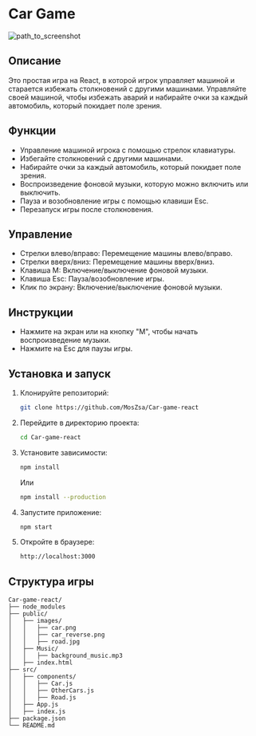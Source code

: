 # Car Game

![path_to_screenshot](https://github.com/MosZsa/Car-game-react/assets/162978908/5614b810-3026-45f9-af03-b670e8703706)

## Описание

Это простая игра на React, в которой игрок управляет машиной и старается избежать столкновений с другими машинами. 
Управляйте своей машиной, чтобы избежать аварий и набирайте очки за каждый автомобиль, который покидает поле зрения.

## Функции

- Управление машиной игрока с помощью стрелок клавиатуры.
- Избегайте столкновений с другими машинами.
- Набирайте очки за каждый автомобиль, который покидает поле зрения.
- Воспроизведение фоновой музыки, которую можно включить или выключить.
- Пауза и возобновление игры с помощью клавиши Esc.
- Перезапуск игры после столкновения.

## Управление

- Стрелки влево/вправо: Перемещение машины влево/вправо.
- Стрелки вверх/вниз: Перемещение машины вверх/вниз.
- Клавиша M: Включение/выключение фоновой музыки.
- Клавиша Esc: Пауза/возобновление игры.
- Клик по экрану: Включение/выключение фоновой музыки.

## Инструкции

- Нажмите на экран или на кнопку "M", чтобы начать воспроизведение музыки.
- Нажмите на Esc для паузы игры.

## Установка и запуск

1. Клонируйте репозиторий:
    ```sh
    git clone https://github.com/MosZsa/Car-game-react
    ```

2. Перейдите в директорию проекта:
    ```sh
    cd Car-game-react
    ```

3. Установите зависимости:
    ```sh
    npm install
    ```
    Или
   ```sh
   npm install --production
   ```

5. Запустите приложение:
    ```sh
    npm start
    ```

6. Откройте в браузере:
    ```sh
    http://localhost:3000
    ```

## Структура игры

```plaintext
Car-game-react/
├── node_modules
├── public/
│   ├── images/
│   │   ├── car.png
│   │   ├── car_reverse.png
│   │   ├── road.jpg
│   ├── Music/
│   │   ├── background_music.mp3
│   ├── index.html
├── src/
│   ├── components/
│   │   ├── Car.js
│   │   ├── OtherCars.js
│   │   ├── Road.js
│   ├── App.js
│   ├── index.js
├── package.json
└── README.md
